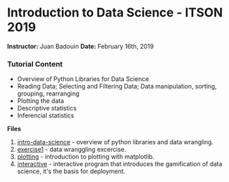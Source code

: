 # Introduction to Data Science - ITSON 2019

**Instructor:** Juan Badouin
**Date:** February 16th, 2019

### Tutorial Content

- Overview of Python Libraries for Data Science
- Reading Data; Selecting and Filtering Data; Data manipulation, sorting, grouping, rearranging
- Plotting the data
- Descriptive statistics
- Inferencial statistics

**Files** 
1. [intro-data-science](./intro-data-science.ipynb) - overview of python libraries and data wrangling. 
2. [exercise1](https://github.com/roemvaar/intro-data-science-itson-2019/blob/master/exercise1.ipynb) - data wranggling excercise.
3. [plotting](https://github.com/roemvaar/intro-data-science-itson-2019/blob/master/plotting.ipynb) - introduction to plotting with matplotlib.
4. [interactive](https://github.com/roemvaar/intro-data-science-itson-2019/blob/master/interactive.ipynb) - interactive program that introduces the gamification of data science, it's the basis for deployment.

